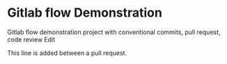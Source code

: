 # Gitlab flow Demonstration

Gitlab flow demonstration project with conventional commits, pull request, code review Edit

This line is added between a pull request.
